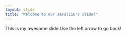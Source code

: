 ```yaml
---
layout: slide
title: "Welcome to our saval116's slide!"
---
```

This is my awesome slide
Use the left arrow to go back!
